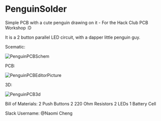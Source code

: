 # PenguinSolder
Simple PCB with a cute penguin drawing on it - For the Hack Club PCB Workshop :D

It is a 2 button parallel LED circuit, with a dapper little penguin guy.

Scematic: 

![PenguinPCBSchem](https://github.com/user-attachments/assets/ca1f7518-1372-4313-b8a0-bf27939ad03e)

PCB:

![PenguinPCBEditorPicture](https://github.com/user-attachments/assets/95f93a1c-16bb-4a97-897b-e392a06fc8d5)

3D:

![PenguinPCB3d](https://github.com/user-attachments/assets/0e0f930a-9428-41fa-b580-da8987eed298)


Bill of Materials: 
2 Push Buttons
2 220 Ohm Resistors
2 LEDs
1 Battery Cell

Slack Username: @Naomi Cheng
